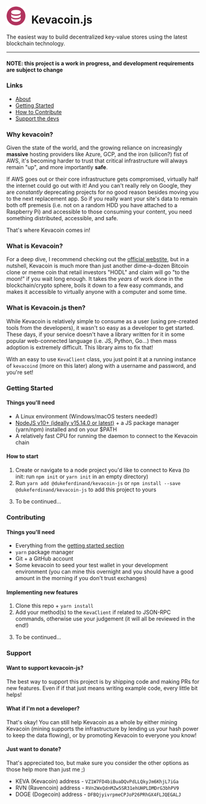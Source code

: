 <div style="display: flex; align-items: center">
  <img style="height: 50px; margin-right: 15px" src="assets/kevacoin.png" />
  <h1>Kevacoin.js</h1>
</div>
The easiest way to build decentralized key-value stores using the latest blockchain technology.

---

#### NOTE: this project is a work in progress, and development requirements are subject to change

### Links

- [About](#about)
- [Getting Started](#getting-started)
- [How to Contribute](#contributing)
- [Support the devs](#support)

<div id="about">
  <h3>Why kevacoin?</h3>
</div>
Given the state of the world, and the growing reliance on increasingly <b>massive</b> hosting providers like Azure, GCP, and the iron (silicon?) fist of AWS, it's becoming harder to trust that critical infrastructure will always remain "up", and more importantly <b>safe</b>.

If AWS goes out or their core infrastructure gets compromised, virtually half the internet could go out with it! And you can't really rely on Google, they are _constantly_ deprecating projects for no good reason besides moving you to the next replacement app. So if you really want your site's data to remain both off premesis (i.e. not on a random HDD you have attached to a Raspberry Pi) and accessible to those consuming your content, you need something distributed, accessible, and safe.

That's where Kevacoin comes in!

### What is Kevacoin?

For a deep dive, I recommend checking out the [official webstite](https://kevacoin.org), but in a nutshell, Kevacoin is much more than just another dime-a-dozen Bitcoin clone or meme coin that retail investors "HODL" and claim will go "to the moon!" if you wait long enough. It takes the _years_ of work done in the blockchain/crypto sphere, boils it down to a few easy commands, and makes it accessible to virtually anyone with a computer and some time.

### What is Kevacoin.js then?

While Kevacoin is relatively simple to consume as a user (using pre-created tools from the developers), it wasn't so easy as a developer to get started. These days, if your service doesn't have a library written for it in some popular web-connected language (i.e. JS, Python, Go...) then mass adoption is extremely difficult. This library aims to fix that!

With an easy to use `KevaClient` class, you just point it at a running instance of `kevacoind` (more on this later) along with a username and password, and you're set!

<div id="getting-started">
  <h3>Getting Started</h3>
</div>

#### Things you'll need

- A Linux environment (Windows/macOS testers needed!)
- [NodeJS v10+ (ideally v15.14.0 or latest)](https://nodejs.org/en/download/) + a JS package manager (yarn/npm) installed and on your $PATH
- A relatively fast CPU for running the daemon to connect to the Kevacoin chain

#### How to start

1. Create or navigate to a node project you'd like to connect to Keva (to init: run `npm init` or `yarn init` in an empty directory)
2. Run `yarn add @dukeferdinand/kevacoin-js` or `npm install --save @dukeferdinand/kevacoin-js` to add this project to yours
<!-- TODO: Add more details -->
3. To be continued...

<div id="contributing">
  <h3>Contributing</h3>
</div>

#### Things you'll need

- Everything from the [getting started section](#getting-started)
- `yarn` package manager
- Git + a GitHub account
- Some kevacoin to seed your test wallet in your development environment (you can mine this overnight and you should have a good amount in the morning if you don't trust exchanges)

#### Implementing new features

1. Clone this repo + `yarn install`
2. Add your method(s) to the `KevaClient` if related to JSON-RPC commands, otherwise use your judgement (it will all be reviewed in the end!)
<!-- TODO: Add more details -->
3. To be continued...

<div id="support">
  <h3>
    Support
  </h3>
</div>

#### Want to support kevacoin-js?

The best way to support this project is by shipping code and making PRs for new features. Even if if that just means writing example code, every little bit helps!

#### What if I'm not a developer?

That's okay! You can still help Kevacoin as a whole by either mining Kevacoin (mining supports the infrastructure by lending us your hash power to keep the data flowing), or by promoting Kevacoin to everyone you know!

#### Just want to donate?

That's appreciated too, but make sure you consider the other options as those help more than just me ;)

- KEVA (Kevacoin) address - `VZ1W7FD4biBuaDQvPdLLQkyJm6KhjL7iGa`
- RVN (Ravencoin) address - `RVn2WxQdnMZw5SR31ehUHPLDMDrG3bhPV9`
- DOGE (Dogecoin) address - `DFBQjyivrpmeCPJoP26PRhGX4FLJQEGALJ`
